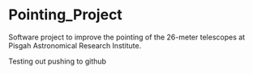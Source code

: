 # Pointing_Project
Software project to improve the pointing of the 26-meter telescopes at Pisgah Astronomical Research Institute.

Testing out pushing to github